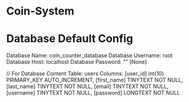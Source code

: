 # Coin-System

# Database Default Config
Database Name: coin_counter_database
Database Username: root
Database Host: localhost
Database Password: "" [None]

// For Database Content
Table: users
Columns:
[user_id] int(10) PRIMARY_KEY AUTO_INCREMENT, 
[first_name] TINYTEXT NOT NULL, 
[last_name] TINYTEXT NOT NULL, 
[email] TINYTEXT NOT NULL,
[username] TINYTEXT NOT NULL, 
[password] LONGTEXT NOT NULL